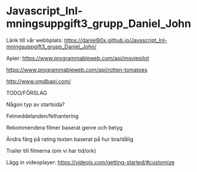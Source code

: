 # Javascript_Inl-mningsuppgift3_grupp_Daniel_John

Länk till vår webbplats: https://daniel90x.github.io/Javascript_Inl-mningsuppgift3_grupp_Daniel_John/

Apier:
https://www.programmableweb.com/api/moviepilot

https://www.programmableweb.com/api/rotten-tomatoes

http://www.omdbapi.com/







TODO/FÖRSLAG


Någon typ av startsida?

Felmeddelanden/felhantering


Rekommendera filmer baserat genre och betyg

Ändra färg på rating texten baserat på hur bra/dålig

Trailer till filmerna (om vi har tid/ork)


Lägg in videoplayer:
https://videojs.com/getting-started/#customize